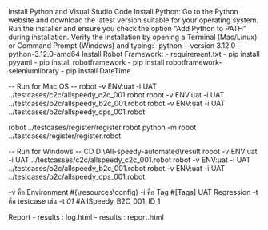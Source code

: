Install Python and Visual Studio Code
Install Python:
    Go to the Python website and download the latest version suitable for your operating system.
Run the installer and ensure you check the option “Add Python to PATH” during installation.
Verify the installation by opening a Terminal (Mac/Linux) or Command Prompt (Windows) and typing:
    -python --version 3.12.0
    -python-3.12.0-amd64
Install Robot Framework:
    - requirement.txt
    - pip install pyyaml
    - pip install robotframework
    - pip install robotframework-seleniumlibrary
    - pip install DateTime


-- Run for Mac OS --
robot -v ENV:uat -i UAT  ../testcases/c2c/allspeedy_c2c_001.robot
robot -v ENV:uat -i UAT  ../testcases/b2c/allspeedy_b2c_001.robot
robot -v ENV:uat -i UAT  ../testcases/b2c/allspeedy_dps_001.robot

robot  ../testcases/register/register.robot
python -m robot  ../testcases/register/register.robot


-- Run for Windows --
CD D:\All-speedy-automated\result
robot -v ENV:uat -i UAT  ../testcasses/c2c/allspeedy_c2c_001.robot
robot -v ENV:uat -i UAT  ../testcases/b2c/allspeedy_b2c_001.robot
robot -v ENV:uat -i UAT  ../testcases/b2c/allspeedy_dps_001.robot


-v คือ Environment                   #(\resources\config)
-i คือ Tag                           #[Tags]   UAT    Regression
-t คือ testcase เช่น -t *01*          #AllSpeedy_B2C_001_ID_1

Report
     - results : log.html
     - results : report.html
